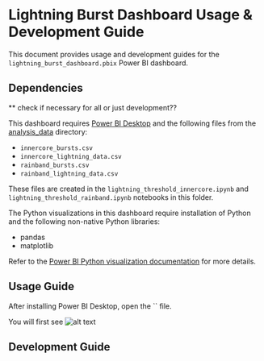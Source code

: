 # Lightning Burst Dashboard Usage & Development Guide

This document provides usage and development guides for the `lightning_burst_dashboard.pbix` Power BI dashboard.

## Dependencies

** check if necessary for all or just development??

This dashboard requires [Power BI Desktop](https://learn.microsoft.com/en-us/power-bi/fundamentals/desktop-get-the-desktop) and the following files from the [analysis_data](../analysis_data/) directory:
- `innercore_bursts.csv`
- `innercore_lightning_data.csv`
- `rainband_bursts.csv`
- `rainband_lightning_data.csv`

These files are created in the `lightning_threshold_innercore.ipynb` and `lightning_threshold_rainband.ipynb` notebooks in this folder.

The Python visualizations in this dashboard require installation of Python and the following non-native Python libraries:
- pandas
- matplotlib

Refer to the [Power BI Python visualization documentation](https://learn.microsoft.com/en-us/power-bi/connect-data/desktop-python-visuals) for more details.

## Usage Guide

After installing Power BI Desktop, open the `` file.

You will first see
![alt text](image.png)

## Development Guide